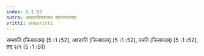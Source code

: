 ```yaml
---
index: 5.1.53
sutra: आढकाचितपात्रात्‌ खोऽन्यतरयाम्
vritti: anuvritti
---
```


सम्भवति (क्रियापदम्) [5।1।52], अवहरति (क्रियापदम्)  [5।1।52], पचति  (क्रियापदम्) [5।1।52],  तद् २/१ [5।1।51]